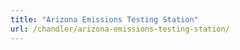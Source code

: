 ```yaml
---
title: "Arizona Emissions Testing Station"
url: /chandler/arizona-emissions-testing-station/
---
```

